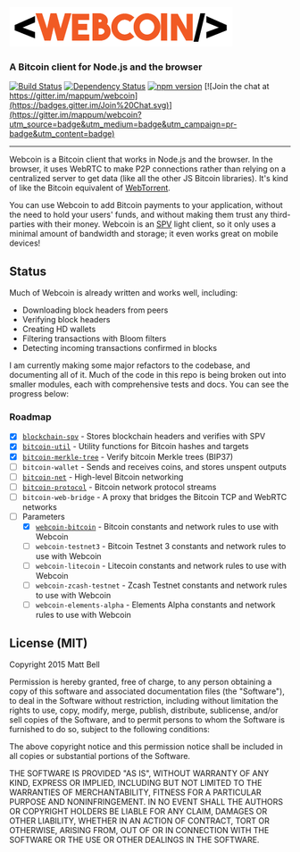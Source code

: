 ![Webcoin](img/logo.png)

### A Bitcoin client for Node.js and the browser

[![Build Status](https://travis-ci.org/mappum/webcoin.svg?branch=master)](https://travis-ci.org/mappum/webcoin)
[![Dependency Status](https://david-dm.org/mappum/webcoin.svg)](https://david-dm.org/mappum/webcoin)
[![npm version](https://img.shields.io/npm/v/webcoin.svg)](https://www.npmjs.com/package/webcoin)
[![Join the chat at https://gitter.im/mappum/webcoin](https://badges.gitter.im/Join%20Chat.svg)](https://gitter.im/mappum/webcoin?utm_source=badge&utm_medium=badge&utm_campaign=pr-badge&utm_content=badge)

----

Webcoin is a Bitcoin client that works in Node.js and the browser. In the browser, it uses WebRTC to make P2P connections rather than relying on a centralized server to get data (like all the other JS Bitcoin libraries). It's kind of like the Bitcoin equivalent of [WebTorrent](https://github.com/feross/webtorrent).

You can use Webcoin to add Bitcoin payments to your application, without the need to hold your users' funds, and without making them trust any third-parties with their money. Webcoin is an [SPV](https://en.bitcoin.it/wiki/Thin_Client_Security#Simplified_Payment_Verification_.28SPV.29_Clients) light client, so it only uses a minimal amount of bandwidth and storage; it even works great on mobile devices!

## Status

Much of Webcoin is already written and works well, including:

- Downloading block headers from peers
- Verifying block headers
- Creating HD wallets
- Filtering transactions with Bloom filters
- Detecting incoming transactions confirmed in blocks

I am currently making some major refactors to the codebase, and documenting all of it. Much of the code in this repo is being broken out into smaller modules, each with comprehensive tests and docs. You can see the progress below:

### Roadmap

- [x] [`blockchain-spv`](https://github.com/mappum/blockchain-spv) - Stores blockchain headers and verifies with SPV
- [x] [`bitcoin-util`](https://github.com/mappum/bitcoin-util) - Utility functions for Bitcoin hashes and targets
- [x] [`bitcoin-merkle-tree`](https://github.com/mappum/bitcoin-merkle-tree) - Verify bitcoin Merkle trees (BIP37)
- [ ] `bitcoin-wallet` - Sends and receives coins, and stores unspent outputs
- [ ] [`bitcoin-net`](https://github.com/mappum/bitcoin-net) - High-level Bitcoin networking
- [ ] [`bitcoin-protocol`](https://github.com/mappum/bitcoin-protocol) - Bitcoin network protocol streams
- [ ] `bitcoin-web-bridge` - A proxy that bridges the Bitcoin TCP and WebRTC networks
- [ ] Parameters
  - [x] [`webcoin-bitcoin`](https://github.com/mappum/webcoin-bitcoin) - Bitcoin constants and network rules to use with Webcoin
  - [ ] `webcoin-testnet3` - Bitcoin Testnet 3 constants and network rules to use with Webcoin
  - [ ] `webcoin-litecoin` - Litecoin constants and network rules to use with Webcoin
  - [ ] `webcoin-zcash-testnet` - Zcash Testnet constants and network rules to use with Webcoin
  - [ ] `webcoin-elements-alpha` - Elements Alpha constants and network rules to use with Webcoin

## License (MIT)

Copyright 2015 Matt Bell

Permission is hereby granted, free of charge, to any person obtaining a copy
of this software and associated documentation files (the "Software"), to deal
in the Software without restriction, including without limitation the rights
to use, copy, modify, merge, publish, distribute, sublicense, and/or sell
copies of the Software, and to permit persons to whom the Software is
furnished to do so, subject to the following conditions:

The above copyright notice and this permission notice shall be included in
all copies or substantial portions of the Software.

THE SOFTWARE IS PROVIDED "AS IS", WITHOUT WARRANTY OF ANY KIND, EXPRESS OR
IMPLIED, INCLUDING BUT NOT LIMITED TO THE WARRANTIES OF MERCHANTABILITY,
FITNESS FOR A PARTICULAR PURPOSE AND NONINFRINGEMENT. IN NO EVENT SHALL THE
AUTHORS OR COPYRIGHT HOLDERS BE LIABLE FOR ANY CLAIM, DAMAGES OR OTHER
LIABILITY, WHETHER IN AN ACTION OF CONTRACT, TORT OR OTHERWISE, ARISING FROM,
OUT OF OR IN CONNECTION WITH THE SOFTWARE OR THE USE OR OTHER DEALINGS IN
THE SOFTWARE.
